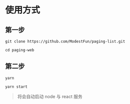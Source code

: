 # 使用方式

## 第一步
```
git clone https://github.com/ModestFun/paging-list.git

cd paging-web 
```

## 第二步
```
yarn

yarn start
```


> 将会自动启动 node 与 react 服务
